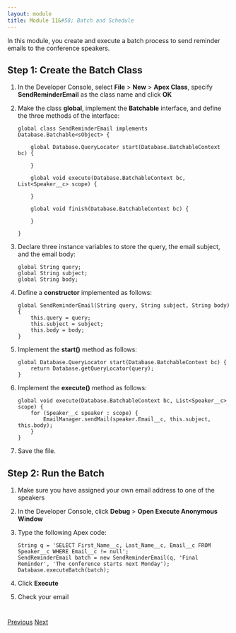 ```yaml
---
layout: module
title: Module 11&#58; Batch and Schedule
---
```

In this module, you create and execute a batch process to send reminder emails to the conference speakers.

## Step 1: Create the Batch Class

1. In the Developer Console, select **File** > **New** > **Apex Class**, specify **SendReminderEmail** as the class name and click **OK**

1. Make the class **global**, implement the **Batchable** interface, and define the three methods of the interface:

    ```
    global class SendReminderEmail implements Database.Batchable<sObject> {

        global Database.QueryLocator start(Database.BatchableContext bc) {

        }

        global void execute(Database.BatchableContext bc, List<Speaker__c> scope) {

        }

        global void finish(Database.BatchableContext bc) {

        }

    }
    ```

1. Declare three instance variables to store the query, the email subject, and the email body:

    ```
    global String query;
    global String subject;
    global String body;
    ```

1. Define a **constructor** implemented as follows:

    ```
    global SendReminderEmail(String query, String subject, String body) {
        this.query = query;
        this.subject = subject;
        this.body = body;
    }
    ```

1. Implement the **start()** method as follows:

    ```
    global Database.QueryLocator start(Database.BatchableContext bc) {
        return Database.getQueryLocator(query);
    }
    ```

1. Implement the **execute()** method as follows:

    ```
    global void execute(Database.BatchableContext bc, List<Speaker__c> scope) {
        for (Speaker__c speaker : scope) {
            EmailManager.sendMail(speaker.Email__c, this.subject, this.body);
        }
    }
    ```

1. Save the file.


## Step 2: Run the Batch

1. Make sure you have assigned your own email address to one of the speakers

1. In the Developer Console, click **Debug** > **Open Execute Anonymous Window**

1. Type the following Apex code:

    ```
    String q = 'SELECT First_Name__c, Last_Name__c, Email__c FROM Speaker__c WHERE Email__c != null';
    SendReminderEmail batch = new SendReminderEmail(q, 'Final Reminder', 'The conference starts next Monday');
    Database.executeBatch(batch);
    ```

1. Click **Execute**

1. Check your email


<div class="row" style="margin-top:40px;">
<div class="col-sm-12">
<a href="Testing.html" class="btn btn-default"><i class="glyphicon glyphicon-chevron-left"></i> Previous</a>
<a href="Using-the-Salesforce1-Platform-APIs.html" class="btn btn-default pull-right">Next <i class="glyphicon glyphicon-chevron-right"></i></a>
</div>
</div>
